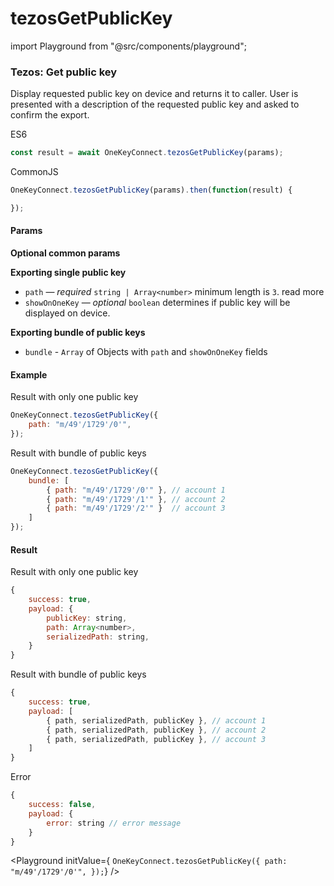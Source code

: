 # tezosGetPublicKey

import Playground from "@src/components/playground";

### Tezos: Get public key

Display requested public key on device and returns it to caller. User is presented with a description of the requested public key and asked to confirm the export.

ES6

```javascript
const result = await OneKeyConnect.tezosGetPublicKey(params);
```

CommonJS

```javascript
OneKeyConnect.tezosGetPublicKey(params).then(function(result) {

});
```

#### Params

**Optional common params**

**Exporting single public key**

* `path` — _required_ `string | Array<number>` minimum length is `3`. read more
* `showOnOneKey` — _optional_ `boolean` determines if public key will be displayed on device.

**Exporting bundle of public keys**

* `bundle` - `Array` of Objects with `path` and `showOnOneKey` fields

#### Example

Result with only one public key

```javascript
OneKeyConnect.tezosGetPublicKey({
    path: "m/49'/1729'/0'",
});
```

Result with bundle of public keys

```javascript
OneKeyConnect.tezosGetPublicKey({
    bundle: [
        { path: "m/49'/1729'/0'" }, // account 1
        { path: "m/49'/1729'/1'" }, // account 2
        { path: "m/49'/1729'/2'" }  // account 3
    ]
});
```

#### Result

Result with only one public key

```javascript
{
    success: true,
    payload: {
        publicKey: string,
        path: Array<number>,
        serializedPath: string,
    }
}
```

Result with bundle of public keys

```javascript
{
    success: true,
    payload: [
        { path, serializedPath, publicKey }, // account 1
        { path, serializedPath, publicKey }, // account 2
        { path, serializedPath, publicKey }, // account 3
    ]
}
```

Error

```javascript
{
    success: false,
    payload: {
        error: string // error message
    }
}
```

\<Playground initValue={ `OneKeyConnect.tezosGetPublicKey({ path: "m/49'/1729'/0'", });`} />
